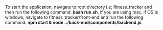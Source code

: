 To start the application, navigate to root directory i.e; fitness_tracker and then run the following command: **bash run.sh**, if you are using mac.
If OS is windows, navigate to fitness_tracker/front-end and run the following command: **npm start & node ../back-end/components/backend.js**
